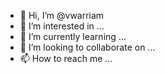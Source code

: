 - 👋 Hi, I’m @vwarriam
- 👀 I’m interested in ...
- 🌱 I’m currently learning ...
- 💞️ I’m looking to collaborate on ...
- 📫 How to reach me ...

<!---
vwarriam/vwarriam is a ✨ special ✨ repository because its `README.md` (this file) appears on your GitHub profile.
You can click the Preview link to take a look at your changes.
--->
